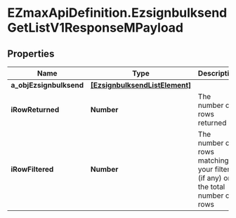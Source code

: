 # EZmaxApiDefinition.EzsignbulksendGetListV1ResponseMPayload

## Properties

Name | Type | Description | Notes
------------ | ------------- | ------------- | -------------
**a_objEzsignbulksend** | [**[EzsignbulksendListElement]**](EzsignbulksendListElement.md) |  | 
**iRowReturned** | **Number** | The number of rows returned | 
**iRowFiltered** | **Number** | The number of rows matching your filters (if any) or the total number of rows | 


